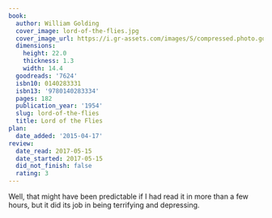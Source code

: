 ```yaml
---
book:
  author: William Golding
  cover_image: lord-of-the-flies.jpg
  cover_image_url: https://i.gr-assets.com/images/S/compressed.photo.goodreads.com/books/1327869409l/7624._SX98_.jpg
  dimensions:
    height: 22.0
    thickness: 1.3
    width: 14.4
  goodreads: '7624'
  isbn10: 0140283331
  isbn13: '9780140283334'
  pages: 182
  publication_year: '1954'
  slug: lord-of-the-flies
  title: Lord of the Flies
plan:
  date_added: '2015-04-17'
review:
  date_read: 2017-05-15
  date_started: 2017-05-15
  did_not_finish: false
  rating: 3
---
```


Well, that might have been predictable if I had read it in more than a few hours, but it did its job in being terrifying and depressing.
